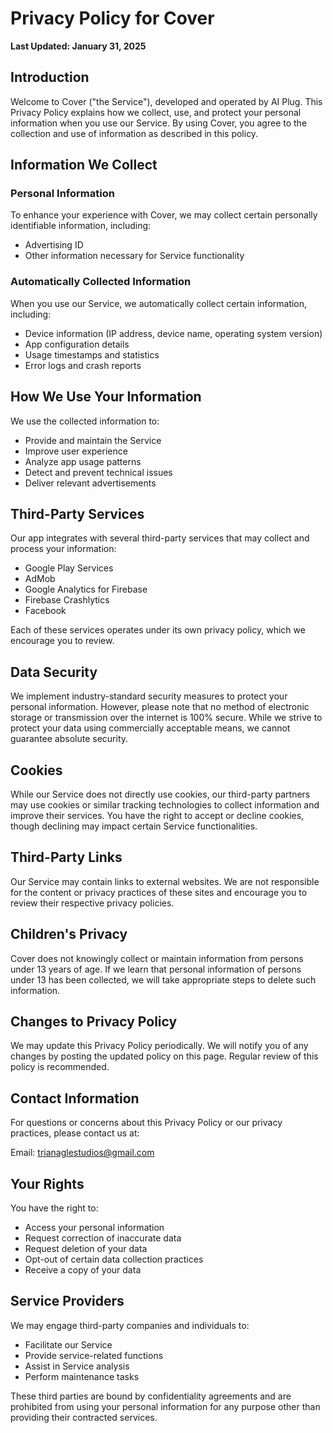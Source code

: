 # Privacy Policy for Cover

**Last Updated: January 31, 2025**

## Introduction
Welcome to Cover ("the Service"), developed and operated by AI Plug. This Privacy Policy explains how we collect, use, and protect your personal information when you use our Service. By using Cover, you agree to the collection and use of information as described in this policy.

## Information We Collect
### Personal Information
To enhance your experience with Cover, we may collect certain personally identifiable information, including:
- Advertising ID
- Other information necessary for Service functionality

### Automatically Collected Information
When you use our Service, we automatically collect certain information, including:
- Device information (IP address, device name, operating system version)
- App configuration details
- Usage timestamps and statistics
- Error logs and crash reports

## How We Use Your Information
We use the collected information to:
- Provide and maintain the Service
- Improve user experience
- Analyze app usage patterns
- Detect and prevent technical issues
- Deliver relevant advertisements

## Third-Party Services
Our app integrates with several third-party services that may collect and process your information:
- Google Play Services
- AdMob
- Google Analytics for Firebase
- Firebase Crashlytics
- Facebook

Each of these services operates under its own privacy policy, which we encourage you to review.

## Data Security
We implement industry-standard security measures to protect your personal information. However, please note that no method of electronic storage or transmission over the internet is 100% secure. While we strive to protect your data using commercially acceptable means, we cannot guarantee absolute security.

## Cookies
While our Service does not directly use cookies, our third-party partners may use cookies or similar tracking technologies to collect information and improve their services. You have the right to accept or decline cookies, though declining may impact certain Service functionalities.

## Third-Party Links
Our Service may contain links to external websites. We are not responsible for the content or privacy practices of these sites and encourage you to review their respective privacy policies.

## Children's Privacy
Cover does not knowingly collect or maintain information from persons under 13 years of age. If we learn that personal information of persons under 13 has been collected, we will take appropriate steps to delete such information.

## Changes to Privacy Policy
We may update this Privacy Policy periodically. We will notify you of any changes by posting the updated policy on this page. Regular review of this policy is recommended.

## Contact Information
For questions or concerns about this Privacy Policy or our privacy practices, please contact us at:

Email: trianaglestudios@gmail.com

## Your Rights
You have the right to:
- Access your personal information
- Request correction of inaccurate data
- Request deletion of your data
- Opt-out of certain data collection practices
- Receive a copy of your data

## Service Providers
We may engage third-party companies and individuals to:
- Facilitate our Service
- Provide service-related functions
- Assist in Service analysis
- Perform maintenance tasks

These third parties are bound by confidentiality agreements and are prohibited from using your personal information for any purpose other than providing their contracted services.
